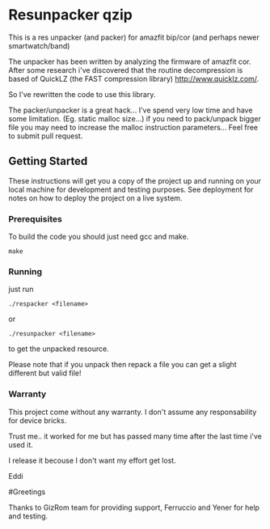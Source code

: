 # Resunpacker qzip

This is a res unpacker (and packer) for amazfit bip/cor (and perhaps newer smartwatch/band)

The unpacker has been written by analyzing the firmware of amazfit cor. After some research i've discovered that the routine decompression is based of QuickLZ (the FAST compression library) http://www.quicklz.com/.

So I've rewritten the code to use this library.

The packer/unpacker is a great hack... I've spend very low time and have some limitation. (Eg. static malloc size...)
if you need to pack/unpack bigger file you may need to increase the malloc instruction parameters... Feel free to submit pull request.

## Getting Started

These instructions will get you a copy of the project up and running on your local machine for development and testing purposes. See deployment for notes on how to deploy the project on a live system.

### Prerequisites

To build the code you should just need gcc and make.

```
make
```

### Running

just run
```
./respacker <filename>
```

or

```
./resunpacker <filename>
```

to get the unpacked resource.

Please note that if you unpack then repack a file you can get a slight different but valid file!

### Warranty

This project come without any warranty. I don't assume any responsability for device bricks.

Trust me.. it worked for me but has passed many time after the last time i've used it.

I release it becouse I don't want my effort get lost.

Eddi


#Greetings

Thanks to GizRom team for providing support, Ferruccio and Yener for help and testing.
